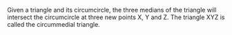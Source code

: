 Given a triangle and its circumcircle, the three medians of the triangle
will intersect the circumcircle at three new points X, Y and Z. The
triangle XYZ is called the circummedial triangle.
